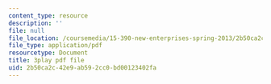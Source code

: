 ```yaml
---
content_type: resource
description: ''
file: null
file_location: /coursemedia/15-390-new-enterprises-spring-2013/2b50ca2c42e9ab592cc0bd00123402fa_IPDZFNh73Kw.pdf
file_type: application/pdf
resourcetype: Document
title: 3play pdf file
uid: 2b50ca2c-42e9-ab59-2cc0-bd00123402fa
---
```


